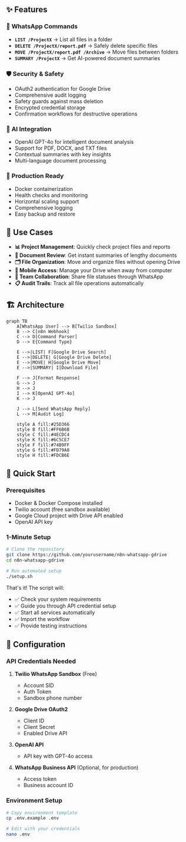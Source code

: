 

## ✨ Features

### 📱 **WhatsApp Commands**
- **`LIST /ProjectX`** → List all files in a folder
- **`DELETE /ProjectX/report.pdf`** → Safely delete specific files  
- **`MOVE /ProjectX/report.pdf /Archive`** → Move files between folders
- **`SUMMARY /ProjectX`** → Get AI-powered document summaries

### 🛡️ **Security & Safety**
- OAuth2 authentication for Google Drive
- Comprehensive audit logging
- Safety guards against mass deletion
- Encrypted credential storage
- Confirmation workflows for destructive operations

### 🧠 **AI Integration**
- OpenAI GPT-4o for intelligent document analysis
- Support for PDF, DOCX, and TXT files
- Contextual summaries with key insights
- Multi-language document processing

### 🚀 **Production Ready**
- Docker containerization
- Health checks and monitoring
- Horizontal scaling support
- Comprehensive logging
- Easy backup and restore

## 🎯 Use Cases

- **📊 Project Management**: Quickly check project files and reports
- **📝 Document Review**: Get instant summaries of lengthy documents
- **🗂️ File Organization**: Move and organize files without opening Drive
- **📱 Mobile Access**: Manage your Drive when away from computer
- **👥 Team Collaboration**: Share file statuses through WhatsApp
- **📋 Audit Trails**: Track all file operations automatically

## 🏗️ Architecture

```mermaid
graph TB
    A[WhatsApp User] --> B[Twilio Sandbox]
    B --> C[n8n Webhook]
    C --> D[Command Parser]
    D --> E{Command Type}

    E -->|LIST| F[Google Drive Search]
    E -->|DELETE| G[Google Drive Delete]
    E -->|MOVE| H[Google Drive Move]
    E -->|SUMMARY| I[Download File]

    F --> J[Format Response]
    G --> J
    H --> J
    I --> K[OpenAI GPT-4o]
    K --> J

    J --> L[Send WhatsApp Reply]
    L --> M[Audit Log]

    style A fill:#25D366
    style B fill:#FF6B6B
    style C fill:#4ECDC4
    style K fill:#6C5CE7
    style F fill:#74B9FF
    style G fill:#FD79A8
    style H fill:#FDCB6E
```

## 🚀 Quick Start

### Prerequisites
- Docker & Docker Compose installed
- Twilio account (free sandbox available)
- Google Cloud project with Drive API enabled
- OpenAI API key

### 1-Minute Setup
```bash
# Clone the repository
git clone https://github.com/yourusername/n8n-whatsapp-gdrive
cd n8n-whatsapp-gdrive

# Run automated setup
./setup.sh
```

That's it! The script will:
- ✅ Check your system requirements
- ✅ Guide you through API credential setup
- ✅ Start all services automatically
- ✅ Import the workflow
- ✅ Provide testing instructions


## 🔧 Configuration

### API Credentials Needed

1. **Twilio WhatsApp Sandbox** (Free)
   - Account SID
   - Auth Token
   - Sandbox phone number

2. **Google Drive OAuth2**
   - Client ID
   - Client Secret
   - Enabled Drive API

3. **OpenAI API**
   - API key with GPT-4o access

4. **WhatsApp Business API** (Optional, for production)
   - Access token
   - Business account ID

### Environment Setup
```bash
# Copy environment template
cp .env.example .env

# Edit with your credentials
nano .env
```

